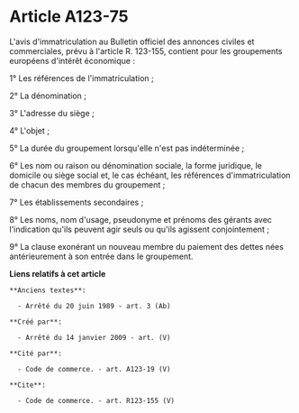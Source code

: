 # Article A123-75

L'avis d'immatriculation au Bulletin officiel des annonces civiles et commerciales, prévu à l'article R. 123-155, contient
pour les groupements européens d'intérêt économique :

1° Les références de l'immatriculation ;

2° La dénomination ; 

3° L'adresse du siège ; 

4° L'objet ; 

5° La durée du groupement lorsqu'elle n'est pas indéterminée ; 

6° Les nom ou raison ou dénomination sociale, la forme juridique, le domicile ou siège social et, le cas échéant, les
références d'immatriculation de chacun des membres du groupement ; 

7° Les établissements secondaires ; 

8° Les noms, nom d'usage, pseudonyme et prénoms des gérants avec l'indication qu'ils peuvent agir seuls ou qu'ils agissent
conjointement ; 

9° La clause exonérant un nouveau membre du paiement des dettes nées antérieurement à son entrée dans le groupement.

**Liens relatifs à cet article**

	**Anciens textes**:

	  - Arrêté du 20 juin 1989 - art. 3 (Ab)

	**Créé par**:

	  - Arrêté du 14 janvier 2009 - art. (V)

	**Cité par**:

	  - Code de commerce. - art. A123-19 (V)

	**Cite**:

	  - Code de commerce. - art. R123-155 (V)
